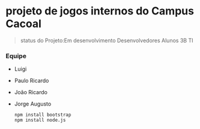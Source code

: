 # projeto de jogos internos do Campus Cacoal

>status do Projeto:Em desenvolvimento
>Desenvolvedores Alunos 3B TI

### Equipe

* Luigi
* Paulo Ricardo
* João Ricardo
* Jorge Augusto

  ```
  npm install bootstrap
  npm install node.js         
  ```


